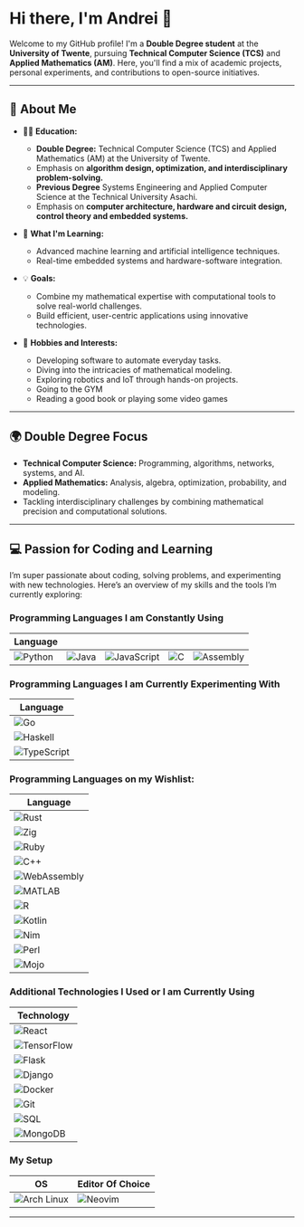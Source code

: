 # Hi there, I'm Andrei 👋

Welcome to my GitHub profile! I'm a **Double Degree student** at the **University of Twente**, pursuing **Technical Computer Science (TCS)** and **Applied Mathematics (AM)**. Here, you'll find a mix of academic projects, personal experiments, and contributions to open-source initiatives.

---

## 🌟 About Me

- 🧑‍🎓 **Education:**  
  - **Double Degree:** Technical Computer Science (TCS) and Applied Mathematics (AM) at the University of Twente.  
  - Emphasis on **algorithm design, optimization, and interdisciplinary problem-solving.**
  - **Previous Degree** Systems Engineering and Applied Computer Science at the Technical University Asachi.
  - Emphasis on **computer architecture, hardware and circuit design, control theory and embedded systems.**

- 🌱 **What I'm Learning:**  
  - Advanced machine learning and artificial intelligence techniques.  
  - Real-time embedded systems and hardware-software integration.  

- 💡 **Goals:**  
  - Combine my mathematical expertise with computational tools to solve real-world challenges.  
  - Build efficient, user-centric applications using innovative technologies.  

- 🎯 **Hobbies and Interests:**  
  - Developing software to automate everyday tasks.  
  - Diving into the intricacies of mathematical modeling.  
  - Exploring robotics and IoT through hands-on projects.
  - Going to the GYM
  - Reading a good book or playing some video games

---

## 🌍 Double Degree Focus

- **Technical Computer Science:** Programming, algorithms, networks, systems, and AI.  
- **Applied Mathematics:** Analysis, algebra, optimization, probability, and modeling.  
- Tackling interdisciplinary challenges by combining mathematical precision and computational solutions.

---

## 💻 Passion for Coding and Learning

I’m super passionate about coding, solving problems, and experimenting with new technologies. Here’s an overview of my skills and the tools I’m currently exploring:

### Programming Languages I am Constantly Using
| Language |          | | | | 
|----------|----------|----------|----------|----------|
| ![Python](https://img.shields.io/badge/-Python-3776AB?style=for-the-badge&logo=python&logoColor=white) | ![Java](https://img.shields.io/badge/-Java-007396?style=for-the-badge&logo=java&logoColor=white) | ![JavaScript](https://img.shields.io/badge/-JavaScript-F7DF1E?style=for-the-badge&logo=javascript&logoColor=black) | ![C](https://img.shields.io/badge/-C-A8B9CC?style=for-the-badge&logo=c&logoColor=white) | ![Assembly](https://img.shields.io/badge/-Assembly-525252?style=for-the-badge&logo=assemblyscript&logoColor=white) |

### Programming Languages I am Currently Experimenting With
| Language |
|----------|
| ![Go](https://img.shields.io/badge/-Go-00ADD8?style=for-the-badge&logo=go&logoColor=white) |
| ![Haskell](https://img.shields.io/badge/-Haskell-5D4F85?style=for-the-badge&logo=haskell&logoColor=white) |
| ![TypeScript](https://img.shields.io/badge/-TypeScript-3178C6?style=for-the-badge&logo=typescript&logoColor=white) |

### Programming Languages on my Wishlist:
| Language |
|----------|
| ![Rust](https://img.shields.io/badge/-Rust-000000?style=for-the-badge&logo=rust&logoColor=white) |
| ![Zig](https://img.shields.io/badge/-Zig-F7A41D?style=for-the-badge&logo=zig&logoColor=white) |
| ![Ruby](https://img.shields.io/badge/-Ruby-CC342D?style=for-the-badge&logo=ruby&logoColor=white) |
| ![C++](https://img.shields.io/badge/-C++-00599C?style=for-the-badge&logo=c%2B%2B&logoColor=white) |
| ![WebAssembly](https://img.shields.io/badge/-WebAssembly-654FF0?style=for-the-badge&logo=webassembly&logoColor=white) |
| ![MATLAB](https://img.shields.io/badge/-MATLAB-0076A8?style=for-the-badge&logo=Mathworks&logoColor=white) |
| ![R](https://img.shields.io/badge/-R-276DC3?style=for-the-badge&logo=r&logoColor=white) |
| ![Kotlin](https://img.shields.io/badge/-Kotlin-0095D5?style=for-the-badge&logo=kotlin&logoColor=white) |
| ![Nim](https://img.shields.io/badge/-Nim-FEA702?style=for-the-badge&logo=nim&logoColor=white) |
| ![Perl](https://img.shields.io/badge/-Perl-39457E?style=for-the-badge&logo=perl&logoColor=white) |
| ![Mojo](https://img.shields.io/badge/-Mojo-000000?style=for-the-badge&logo=mojo&logoColor=white) |

### Additional Technologies I Used or I am Currently Using
| Technology |
|------------|
| ![React](https://img.shields.io/badge/-React-61DAFB?style=for-the-badge&logo=react&logoColor=black) |
| ![TensorFlow](https://img.shields.io/badge/-TensorFlow-FF6F00?style=for-the-badge&logo=tensorflow&logoColor=white) |
| ![Flask](https://img.shields.io/badge/-Flask-000000?style=for-the-badge&logo=flask&logoColor=white) |
| ![Django](https://img.shields.io/badge/-Django-092E20?style=for-the-badge&logo=django&logoColor=white) |
| ![Docker](https://img.shields.io/badge/-Docker-2496ED?style=for-the-badge&logo=docker&logoColor=white) |
| ![Git](https://img.shields.io/badge/-Git-F05032?style=for-the-badge&logo=git&logoColor=white) |
| ![SQL](https://img.shields.io/badge/-SQL-4479A1?style=for-the-badge&logo=sql&logoColor=white) |
| ![MongoDB](https://img.shields.io/badge/-MongoDB-47A248?style=for-the-badge&logo=mongodb&logoColor=white) |

### My Setup
| OS | Editor Of Choice |
|----|------------------|
| ![Arch Linux](https://img.shields.io/badge/-Arch_Linux-1793D1?style=for-the-badge&logo=arch-linux&logoColor=white) | ![Neovim](https://img.shields.io/badge/-Neovim-57A143?style=for-the-badge&logo=neovim&logoColor=white) |

---
